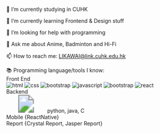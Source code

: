 🔭 I’m currently studying in CUHK

🌱 I’m currently learning Frontend & Design stuff

🤔 I’m looking for help with programming

💬 Ask me about Anime, Badminton and Hi-Fi 

📫 How to reach me: LIKAWAI@link.cuhk.edu.hk

📚 Programming language/tools I know: 
<br>
Front End 
<br>
![html](https://github.com/RaymondRaman/RaymondRaman/assets/107023977/9d50f7d9-f1bf-4333-9428-5d0899f44c97)
![css](https://github.com/RaymondRaman/RaymondRaman/assets/107023977/635e96ce-2a60-411f-9711-614f3ede1f9e)
![bootstrap](https://github.com/RaymondRaman/RaymondRaman/assets/107023977/845a9508-4a32-4f6a-bd14-fdb6af75e02e)
![javascript](https://github.com/RaymondRaman/RaymondRaman/assets/107023977/c29d7d1b-1586-4730-91fd-fe61f6c3399a)
![bootstrap](https://github.com/RaymondRaman/RaymondRaman/assets/107023977/ea3d3b87-6bd5-4e2c-8be0-724d8f5c0a47)
![react](https://github.com/RaymondRaman/RaymondRaman/assets/107023977/ef4901f3-3d52-4e7b-9e67-099d697a7fa0)
<br>
Backend
<br>
<svg width="105" height="48" viewBox="0 0 105 48" fill="none">
  <image xlink:href="https://github.com/RaymondRaman/RaymondRaman/assets/107023977/9ab6061f-7f66-4b76-adb8-987b3082fc4e" width="100%" height="100%" />
</svg>
python, java, C
<br>
Mobile {ReactNative}
<br>
Report {Crystal Report, Jasper Report}
